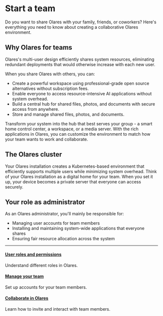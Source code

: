 # Start a team
Do you want to share Olares with your family, friends, or coworkers? Here's everything you need to know about creating a collaborative Olares environment.

## Why Olares for teams
Olares's multi-user design efficiently shares system resources, eliminating redundant deployments that would otherwise increase with each new user.
 
When you share Olares with others, you can:
* Create a powerful workspace using professional-grade open source alternatives without subscription fees.
* Enable everyone to access resource-intensive AI applications without system overhead.
* Build a central hub for shared files, photos, and documents with secure access from anywhere.
* Store and manage shared files, photos, and documents.

Transform your system into the hub that best serves your group - a smart home control center, a workspace, or a media server. With the rich applications in Olares, you can customize the environment to match how your team wants to work and collaborate.

## The Olares cluster
Your Olares installation creates a Kubernetes-based environment that efficiently supports multiple users while minimizing system overhead. Think of your Olares installation as a digital home for your team. When you set it up, your device becomes a private server that everyone can access securely.

## Your role as administrator
As an Olares administrator, you'll mainly be responsible for:

* Managing user accounts for team members
* Installing and maintaining system-wide applications that everyone shares
* Ensuring fair resource allocation across the system

---

<div>
<h4><a href="./roles-permissions">User roles and permissions</a></h4>
Understand different roles in Olares.
</div>

<div>
<h4><a href="./manage-team">Manage your team</a></h4>
Set up accounts for your team members.
</div>

<div>
<h4><a href="./collaborate">Collaborate in Olares</a></h4>
Learn how to invite and interact with team members.
</div>


